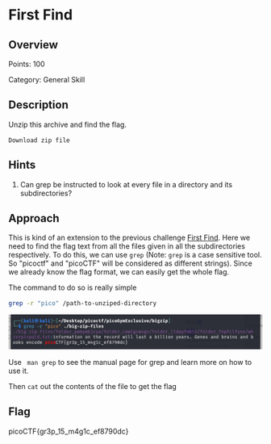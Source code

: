 # First Find

## Overview

Points: 100

Category: General Skill

## Description
Unzip this archive and find the flag.

    Download zip file


## Hints
1. Can grep be instructed to look at every file in a directory and its subdirectories?

## Approach

This is kind of an extension to the previous challenge [First Find](/picoCTF/picoGym%20Exclusive/General%20Skills/First%20Find.md). Here we need to find the flag text from all the files given in all the subdirectories respectively. To do this, we can use ```grep``` (Note: ```grep``` is a case sensitive tool. So "picoctf" and "picoCTF" will be considered as different strings). Since we already know the flag format, we can easily get the whole flag.

The command to do so is really simple

```bash
grep -r "pico" /path-to-unziped-directory
```

![path to the challenge file](img/Big%20zip%201.png)

Use ``` man grep``` to see the manual page for grep and learn more on how to use it. 

Then ```cat``` out the contents of the file to get the flag

## Flag
picoCTF{gr3p_15_m4g1c_ef8790dc}